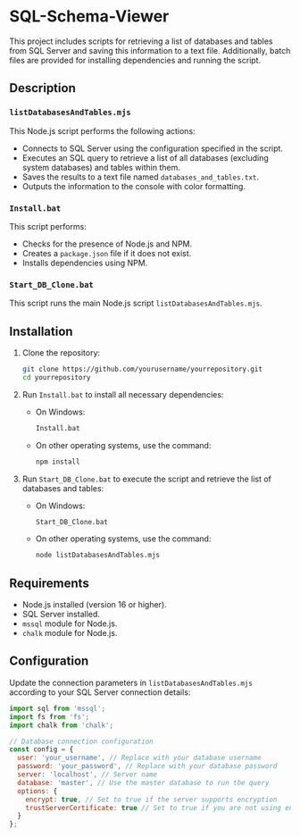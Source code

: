 # SQL-Schema-Viewer



This project includes scripts for retrieving a list of databases and tables from SQL Server and saving this information to a text file. Additionally, batch files are provided for installing dependencies and running the script.

## Description

### `listDatabasesAndTables.mjs`

This Node.js script performs the following actions:
- Connects to SQL Server using the configuration specified in the script.
- Executes an SQL query to retrieve a list of all databases (excluding system databases) and tables within them.
- Saves the results to a text file named `databases_and_tables.txt`.
- Outputs the information to the console with color formatting.

### `Install.bat`

This script performs:
- Checks for the presence of Node.js and NPM.
- Creates a `package.json` file if it does not exist.
- Installs dependencies using NPM.

### `Start_DB_Clone.bat`

This script runs the main Node.js script `listDatabasesAndTables.mjs`.

## Installation

1. Clone the repository:

    ```bash
    git clone https://github.com/yourusername/yourrepository.git
    cd yourrepository
    ```

2. Run `Install.bat` to install all necessary dependencies:

    - On Windows:
      ```bash
      Install.bat
      ```

    - On other operating systems, use the command:
      ```bash
      npm install
      ```

3. Run `Start_DB_Clone.bat` to execute the script and retrieve the list of databases and tables:

    - On Windows:
      ```bash
      Start_DB_Clone.bat
      ```

    - On other operating systems, use the command:
      ```bash
      node listDatabasesAndTables.mjs
      ```

## Requirements

- Node.js installed (version 16 or higher).
- SQL Server installed.
- `mssql` module for Node.js.
- `chalk` module for Node.js.

## Configuration

Update the connection parameters in `listDatabasesAndTables.mjs` according to your SQL Server connection details:

```javascript
import sql from 'mssql';
import fs from 'fs';
import chalk from 'chalk';

// Database connection configuration
const config = {
  user: 'your_username', // Replace with your database username
  password: 'your_password', // Replace with your database password
  server: 'localhost', // Server name
  database: 'master', // Use the master database to run the query
  options: {
    encrypt: true, // Set to true if the server supports encryption
    trustServerCertificate: true // Set to true if you are not using encryption
  }
};
